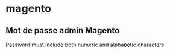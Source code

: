 # magento


## Mot de passe admin Magento


Password must include both numeric and alphabetic characters

